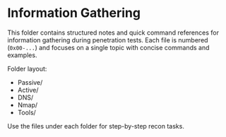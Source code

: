 # Information Gathering

This folder contains structured notes and quick command references for information gathering during penetration tests. Each file is numbered (`0x00-...`) and focuses on a single topic with concise commands and examples.

Folder layout:
- Passive/
- Active/
- DNS/
- Nmap/
- Tools/

Use the files under each folder for step-by-step recon tasks.
